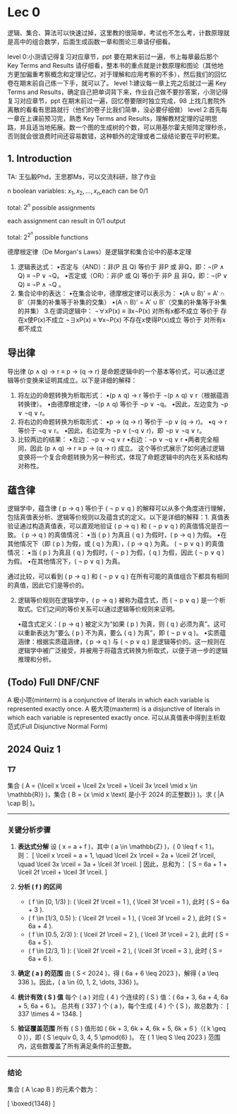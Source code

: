# Lec 0

逻辑、集合、算法可以快速过掉，这里教的很简单，考试也不怎么考，计数原理就是高中的组合数学，后面生成函数一章和图论三章请仔细看。

level 0:小测请记得复习对应章节，ppt 要在期末前过一遍，书上每章最后那个 Key Terms and Results 请仔细看，整本书的重点就是计数原理和图论（其他地方更加偏重考察概念和定理记忆，对于理解和应用考察的不多），然后我们的回忆卷在期末前自己练一下手，就可以了。
level 1:建议每一章上完之后就过一遍 Key Terms and Results，确定自己把单词背下来，作业自己做不要抄答案，小测记得复习对应章节，ppt 在期末前过一遍，回忆卷要限时独立完成，98 上找几套院外离散的看看有思路就行（他们的卷子比我们简单，没必要仔细做）
level 2:首先每一章在上课前预习完，熟悉 Key Terms and Results，理解教材定理的证明思路，并且适当地拓展。数一个图的生成树的个数，可以用基尔霍夫矩阵定理秒杀，否则就会很浪费时间还容易数错，这种额外的定理或者二级结论要在平时积累。

## 1. Introduction

TA: 王弘毅Phd，王思郡Ms，可以交流科研，除了作业

n boolean variables: $x_1, x_2, ..., x_n$,each can be 0/1

total: $2^n$ possible assignments

each assignment can result in 0/1 output

total: $2^{2^n}$ possible functions

德摩根定律（De Morgan's Laws）是逻辑学和集合论中的基本定理
1. 逻辑表达式：
•否定与（AND）：非(P 且 Q) 等价于 非P 或 非Q，即：¬(P ∧ Q) ≡ ¬P ∨ ¬Q。
•否定或（OR）：非(P 或 Q) 等价于 非P 且 非Q，即：¬(P ∨ Q) ≡ ¬P ∧ ¬Q 。
2. 集合论中的表达：
•在集合论中，德摩根定律可以表示为： 
•(A ∪ B)' = A' ∩ B'（并集的补集等于补集的交集）
•(A ∩ B)' = A' ∪ B'（交集的补集等于补集的并集）
3.在谓词逻辑中：
    ¬∀xP(x) ≡ ∃x¬P(x) 对所有x都不成立 等价于 存在x使P(x)不成立
    ¬∃xP(x) ≡ ∀x¬P(x) 不存在x使得P(x)成立 等价于 对所有x都不成立
​


## 导出律

导出律 (p ∧ q) → r ≡ p → (q → r) 是命题逻辑中的一个基本等价式，可以通过逻辑等价变换来证明其成立。以下是详细的解释：
1. 将左边的命题转换为析取形式：
•(p ∧ q) → r 等价于 ¬(p ∧ q) ∨ r（根据蕴涵转换律）。
•由德摩根定律，¬(p ∧ q) 等价于 ¬p ∨ ¬q。
•因此，左边变为 ¬p ∨ ¬q ∨ r。
2. 将右边的命题转换为析取形式：
•p → (q → r) 等价于 ¬p ∨ (q → r)。
•q → r 等价于 ¬q ∨ r。
•因此，右边变为 ¬p ∨ (¬q ∨ r)，即 ¬p ∨ ¬q ∨ r。
3. 比较两边的结果：
•左边：¬p ∨ ¬q ∨ r
•右边：¬p ∨ ¬q ∨ r
•两者完全相同，因此 (p ∧ q) → r ≡ p → (q → r) 成立。
这个等价式展示了如何通过逻辑变换将一个复合命题转换为另一种形式，体现了命题逻辑中的内在关系和结构对称性。

## 蕴含律

逻辑学中，蕴含律 ( p -> q ) 等价于 ( ¬ p ∨ q ) 的解释可以从多个角度进行理解，包括真值表分析、逻辑等价规则以及蕴含式的定义。以下是详细的解释：1. 真值表验证通过构造真值表，可以直观地验证 ( p -> q ) 和 ( ¬ p ∨ q ) 的真值情况是否一致。
( p -> q ) 的真值情况：
    •当 ( p ) 为真且 ( q ) 为假时，( p -> q ) 为假。
    •在其他情况下（即 ( p ) 为假，或 ( q ) 为真），( p -> q ) 为真。
( ¬ p ∨ q ) 的真值情况：
    •当 ( p ) 为真且 ( q ) 为假时，( ¬ p ) 为假，( q ) 为假，因此 ( ¬ p ∨ q ) 为假。
    •在其他情况下，( ¬ p ∨ q ) 为真。

通过比较，可以看到 ( p -> q ) 和 ( ¬ p ∨ q ) 在所有可能的真值组合下都具有相同的真值，因此它们是等价的。

2. 逻辑等价规则在逻辑学中，( p -> q ) 被称为蕴含式，而 ( ¬ p ∨ q ) 是一个析取式。它们之间的等价关系可以通过逻辑等价规则来证明。

    •蕴含式定义：( p -> q ) 被定义为“如果 ( p ) 为真，则 ( q ) 必须为真”。这可以重新表达为“要么 ( p ) 不为真，要么 ( q ) 为真”，即 ( ¬ p ∨ q )。
    •实质蕴涵律：根据实质蕴涵律，( p -> q ) 与 ( ¬ p ∨ q ) 是逻辑等价的。这一规则在逻辑学中被广泛接受，并被用于将蕴含式转换为析取式，以便于进一步的逻辑推理和分析。

## (Todo) Full DNF/CNF

A 极小项(minterm) is a conjunctive of literals in which each variable is represented exactly once.
A 极大项(maxterm) is a disjunctive of literals in which each variable is represented exactly once.
可以从真值表中得到主析取范式(Full Disjunctive Normal Form)

## 2024 Quiz 1

### T7



集合 \( A = \{\lceil x \rceil + \lceil 2x \rceil + \lceil 3x \rceil \mid x \in \mathbb{R}\} \)，集合 \( B = \{x \mid x \text{ 是小于 2024 的正整数}\} \)。求 \( |A \cap B| \)。

---

### **关键分析步骤**

1. **表达式分解**
   设 \( x = a + f \)，其中 \( a \in \mathbb{Z} \)，\( 0 \leq f < 1 \)。则：
   \[
   \lceil x \rceil = a + 1, \quad \lceil 2x \rceil = 2a + \lceil 2f \rceil, \quad \lceil 3x \rceil = 3a + \lceil 3f \rceil.
   \]
   因此，总和为：
   \[
   S = 6a + 1 + \lceil 2f \rceil + \lceil 3f \rceil.
   \]

2. **分析 \( f \) 的区间**
   - \( f \in [0, 1/3) \): \( \lceil 2f \rceil = 1 \), \( \lceil 3f \rceil = 1 \), 此时 \( S = 6a + 3 \).
   - \( f \in [1/3, 0.5) \): \( \lceil 2f \rceil = 1 \), \( \lceil 3f \rceil = 2 \), 此时 \( S = 6a + 4 \).
   - \( f \in [0.5, 2/3) \): \( \lceil 2f \rceil = 2 \), \( \lceil 3f \rceil = 2 \), 此时 \( S = 6a + 5 \).
   - \( f \in [2/3, 1) \): \( \lceil 2f \rceil = 2 \), \( \lceil 3f \rceil = 3 \), 此时 \( S = 6a + 6 \).

3. **确定 \( a \) 的范围**
   由 \( S < 2024 \)，得 \( 6a + 6 \leq 2023 \)，解得 \( a \leq 336 \)。因此，\( a \in \{0, 1, 2, \dots, 336\} \)。

4. **统计有效 \( S \) 值**
   每个 \( a \) 对应 \( 4 \) 个连续的 \( S \) 值：\( 6a + 3, 6a + 4, 6a + 5, 6a + 6 \)。
   总共有 \( 337 \) 个 \( a \)，每个生成 \( 4 \) 个 \( S \)，故总数为：
   \[
   337 \times 4 = 1348.
   \]

5. **验证覆盖范围**
   所有 \( S \) 值形如 \( 6k + 3, 6k + 4, 6k + 5, 6k + 6 \)（\( k \geq 0 \)），即 \( S \equiv 0, 3, 4, 5 \pmod{6} \)。
   在 \( 1 \leq S \leq 2023 \) 范围内，这些数覆盖了所有满足条件的正整数。

---

### **结论**
集合 \( A \cap B \) 的元素个数为：

\[
\boxed{1348}
\]